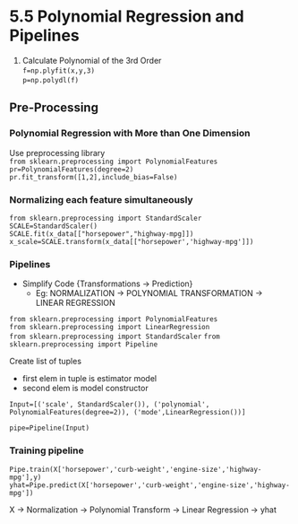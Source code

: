# 5.5 Polynomial Regression and Pipelines

1. Calculate Polynomial of the 3rd Order  
    `f=np.plyfit(x,y,3) `  
    `p=np.polydl(f)`


## Pre-Processing
### Polynomial Regression with More than One Dimension
Use preprocessing library  
    `from sklearn.preprocessing import PolynomialFeatures`    
    `pr=PolynomialFeatures(degree=2)  `
    `pr.fit_transform([1,2],include_bias=False)`
### Normalizing each feature simultaneously
`from sklearn.preprocessing import StandardScaler`    
`SCALE=StandardScaler()  `  
`SCALE.fit(x_data[["horsepower","highway-mpg]])  `  
`x_scale=SCALE.transform(x_data[["horsepower','highway-mpg']])`


### Pipelines
* Simplify Code {Transformations -> Prediction}
    * Eg:  NORMALIZATION -> POLYNOMIAL TRANSFORMATION -> LINEAR REGRESSION 

`from sklearn.preprocessing import PolynomialFeatures`  
`from sklearn.preprocessing import LinearRegression`  
`from sklearn.preprocessing import StandardScaler`
`from sklearn.preprocessing import Pipeline`

Create list of tuples
* first elem in tuple is estimator model
* second elem is model constructor

`Input=[('scale', StandardScaler()), ('polynomial', PolynomialFeatures(degree=2)), ('mode',LinearRegression())]`

`pipe=Pipeline(Input)`

### Training pipeline

`Pipe.train(X['horsepower','curb-weight','engine-size','highway-mpg'],y)`  
`yhat=Pipe.predict(X['horsepower','curb-weight','engine-size','highway-mpg'])`

X -> Normalization -> Polynomial Transform -> Linear Regression -> yhat
